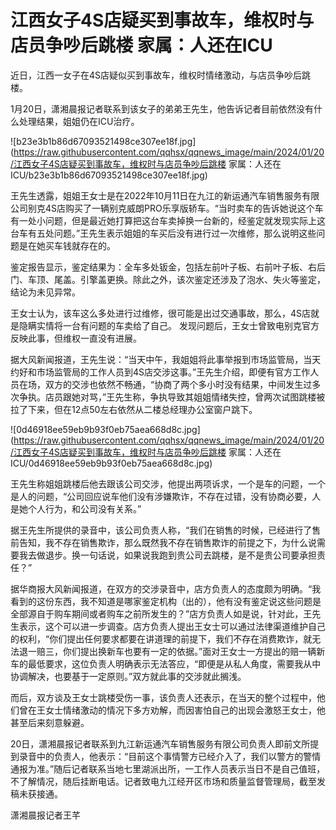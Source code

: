 # 江西女子4S店疑买到事故车，维权时与店员争吵后跳楼 家属：人还在ICU

近日，江西一女子在4S店疑似买到事故车，维权时情绪激动，与店员争吵后跳楼。

1月20日，潇湘晨报记者联系到该女子的弟弟王先生，他告诉记者目前依然没有什么处理结果，姐姐仍在ICU治疗。

![b23e3b1b86d67093521498ce307ee18f.jpg](https://raw.githubusercontent.com/qqhsx/qqnews_image/main/2024/01/20/江西女子4S店疑买到事故车，维权时与店员争吵后跳楼 家属：人还在ICU/b23e3b1b86d67093521498ce307ee18f.jpg)

王先生透露，姐姐王女士是在2022年10月11日在九江的新运通汽车销售服务有限公司别克4S店购买了一辆别克威朗PRO乐享版轿车。“当时卖车的告诉她说这个车有一处小问题，但是最近她打算把这台车卖掉换一台新的，经鉴定就发现实际上这台车有五处问题。”王先生表示姐姐的车买后没有进行过一次维修，那么说明这些问题是在她买车钱就存在的。

鉴定报告显示，鉴定结果为：全车多处钣金，包括左前叶子板、右前叶子板、右后门、车顶、尾盖。引擎盖更换。除此之外，该次鉴定还涉及了泡水、失火等鉴定，结论为未见异常。

王女士认为，该车这么多处进行过维修，很可能是出过交通事故，那么，4S店就是隐瞒实情将一台有问题的车卖给了自己。
发现问题后，王女士曾致电别克官方反映此事，但维权一直没有进展。

据大风新闻报道，王先生说：“当天中午，我姐姐将此事举报到市场监管局，当天约好和市场监管局的工作人员到4S店交涉这事。”王先生介绍，即便有官方工作人员在场，双方的交涉也依然不畅通，“协商了两个多小时没有结果，中间发生过多次争执。店员跟她对骂，”王先生称，争执导致其姐姐情绪失控，曾两次试图跳楼被拉了下来，但在12点50左右依然从二楼总经理办公室窗户跳下。

![0d46918ee59eb9b93f0eb75aea668d8c.jpg](https://raw.githubusercontent.com/qqhsx/qqnews_image/main/2024/01/20/江西女子4S店疑买到事故车，维权时与店员争吵后跳楼 家属：人还在ICU/0d46918ee59eb9b93f0eb75aea668d8c.jpg)

王先生称姐姐跳楼后他去跟该公司交涉，他提出两项诉求，一个是车的问题，一个是人的问题，“公司回应说车他们没有涉嫌欺诈，不存在过错，没有协商必要，人是她个人行为，和公司没有关系。”

据王先生所提供的录音中，该公司负责人称，“我们在销售的时候，已经进行了售前告知，我不存在销售欺诈，那么既然我不存在销售欺诈的前提之下，为什么说需要我去做退步。换一句话说，如果说我跑到贵公司去跳楼，是不是贵公司要承担责任？”

据华商报大风新闻报道，在双方的交涉录音中，店方负责人的态度颇为明确。“我看到的这份东西，我不知道是哪家鉴定机构（出的），他有没有鉴定说这些问题是全部源自于购车期间或者购车之前所发生的？”店方负责人如是说，针对此，王先生表示，这个可以进一步调查。店方负责人提出王女士可以通过法律渠道维护自己的权利，“你们提出任何要求都要在讲道理的前提下，我们不存在消费欺诈，就无法退一赔三，你们提出换新车也要有一定的依据。”面对王女士一方提出的赔一辆新车的最低要求，这位负责人明确表示无法答应，“即便是从私人角度，需要我从中协调解决，也要基于一定原则。”双方就此事的交涉就此搁浅。

而后，双方谈及王女士跳楼受伤一事，该负责人还表示，在当天的整个过程中，他们曾在王女士情绪激动的情况下多方劝解，而因害怕自己的出现会激怒王女士，他甚至后来刻意躲避。

20日，潇湘晨报记者联系到九江新运通汽车销售服务有限公司负责人即前文所提到录音中的负责人，他表示：“目前这个事情警方已经介入了，我们以警方的警情通报为准。”随后记者联系当地七里湖派出所，一工作人员表示当日不是自己值班，不了解情况，随后挂断电话。记者致电九江经开区市场和质量监督管理局，截至发稿未获接通。

潇湘晨报记者王芊

